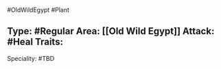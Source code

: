 #OldWildEgypt #Plant

Type: #Regular
Area: [[Old Wild Egypt]]
Attack: #Heal
Traits:
- 

Speciality: #TBD
